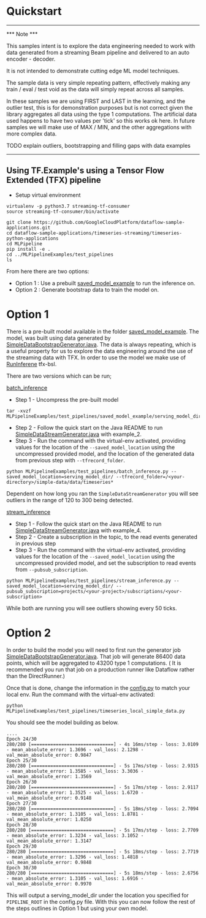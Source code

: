 # Quickstart

----

*** Note ***

This samples intent is to explore the data engineering needed to work with data generated from a streaming Beam 
pipeline and delivered to an auto encoder - decoder.

It is not intended to demonstrate cutting edge ML model techniques. 

The sample data is very simple repeating pattern, effectively making any train / eval / test void as the data will 
simply repeat across all samples.  

In these samples we are using FIRST and LAST in the learning, and the outlier test, this is for demonstration purposes 
but is not correct given the library aggregates all data using the type 1 computations. The artificial data used happens 
to have two values per 'tick' so this works ok here. In future samples we will make use of MAX / MIN, and the other 
aggregations with more complex data.   

TODO explain outliers, bootstrapping and filling gaps with data examples

----

## Using TF.Example's using a Tensor Flow Extended (TFX) pipeline

* Setup virtual environment
```
virtualenv -p python3.7 streaming-tf-consumer
source streaming-tf-consumer/bin/activate
```

```
git clone https://github.com/GoogleCloudPlatform/dataflow-sample-applications.git
cd dataflow-sample-applications/timeseries-streaming/timeseries-python-applications
cd MLPipeline
pip install -e .
cd ../MLPipelineExamples/test_pipelines
ls
```

From here there are two options: 

* Option 1 : Use a prebuilt [saved_model_example](timeseries-streaming/timeseries-python-applications/MLPipelineExamples/test_pipelines/saved_model_example) to run the inference on.
* Option 2 : Generate bootstrap data to train the model on.

# Option 1

There is a pre-built model available in the folder [saved_model_example](timeseries-streaming/timeseries-python-applications/MLPipelineExamples/test_pipelines/saved_model_example). The model, was built using data generated by [SimpleDataBootstrapGenerator.java](timeseries-java-applications/SyntheticExamples/src/main/java/com/google/dataflow/sample/timeseriesflow/examples/simpledata/transforms/SimpleDataBootstrapGenerator.java).
The data is always repeating, which is a useful property for us to explore the data engineering around the use of the streaming data with TFX. In order to use the model we make use of [RunInferene](https://github.com/tensorflow/tfx-bsl/blob/master/tfx_bsl/beam/run_inference.py) tfx-bsl. 

There are two versions which can be run;

[batch_inference](timeseries-streaming/timeseries-python-applications/MLPipelineExamples/test_pipelines/batch_inference.py)
* Step 1 - Uncompress the pre-built model
```
tar -xvzf MLPipelineExamples/test_pipelines/saved_model_example/serving_model_dir.tarz
```
* Step 2 - Follow the quick start on the Java README to run [SimpleDataStreamGenerator.java](timeseries-streaming/timeseries-java-applications/SyntheticExamples/src/main/java/com/google/dataflow/sample/timeseriesflow/examples/simpledata/transforms/SimpleDataStreamGenerator.java) with example_2.
* Step 3 - Run the command with the virtual-env activated, providing values for the location of the ```--saved_model_location``` using the uncompressed provided model, and the location of the generated data from previous step with ```--tfrecord_folder```.
```
python MLPipelineExamples/test_pipelines/batch_inference.py --saved_model_location=serving_model_dir/ --tfrecord_folder=/<your-directory>/simple-data/data/timeseries*
```
Dependent on how long you ran the ```SimpleDataStreamGenerator``` you will see outliers in the range of 120 to 300 being detected.

[stream_inference](timeseries-streaming/timeseries-python-applications/MLPipelineExamples/test_pipelines/stream_inference.py)
* Step 1 - Follow the quick start on the Java README to run [SimpleDataStreamGenerator.java](timeseries-streaming/timeseries-java-applications/SyntheticExamples/src/main/java/com/google/dataflow/sample/timeseriesflow/examples/simpledata/transforms/SimpleDataStreamGenerator.java) with example_4.
* Step 2 - Create a subscription in the topic, to the read events generated in previous step
* Step 3 - Run the command with the virtual-env activated, providing values for the location of the ```--saved_model_location``` using the uncompressed provided model, and set the subscription to read events from ```--pubsub_subscription```.
```
python MLPipelineExamples/test_pipelines/stream_inference.py --saved_model_location=serving_model_dir/ --pubsub_subscription=projects/<your-project>/subscriptions/<your-subscription>
``` 

While both are running you will see outliers showing every 50 ticks.

# Option 2

In order to build the model you will need to first run the generator job [SimpleDataBootstrapGenerator.java](timeseries-streaming/timeseries-java-applications/SyntheticExamples/src/main/java/com/google/dataflow/sample/timeseriesflow/examples/simpledata/transforms/SimpleDataBootstrapGenerator.java).
That job will generate 86400 data points, which will be aggregated to 43200 type 1 computations. ( It is recommended you run that job on a production runner like Dataflow rather than the DirectRunner.)

Once that is done, change the information in the [config.py](timeseries-streaming/timeseries-python-applications/MLPipelineExamples/test_pipelines/config.py) to match your local env.
Run the command with the virtual-env activated:
```
python MLPipelineExamples/test_pipelines/timeseries_local_simple_data.py
``` 
You should see the model building as below.

```
....
Epoch 24/30
280/280 [==============================] - 4s 16ms/step - loss: 3.0109 - mean_absolute_error: 1.3696 - val_loss: 2.1298 - val_mean_absolute_error: 0.9847
Epoch 25/30
280/280 [==============================] - 5s 17ms/step - loss: 2.9315 - mean_absolute_error: 1.3585 - val_loss: 3.3036 - val_mean_absolute_error: 1.3569
Epoch 26/30
280/280 [==============================] - 5s 17ms/step - loss: 2.9117 - mean_absolute_error: 1.3525 - val_loss: 1.6720 - val_mean_absolute_error: 0.9148
Epoch 27/30
280/280 [==============================] - 5s 18ms/step - loss: 2.7094 - mean_absolute_error: 1.3105 - val_loss: 1.8781 - val_mean_absolute_error: 1.0250
Epoch 28/30
280/280 [==============================] - 5s 17ms/step - loss: 2.7709 - mean_absolute_error: 1.3234 - val_loss: 3.1052 - val_mean_absolute_error: 1.3147
Epoch 29/30
280/280 [==============================] - 5s 18ms/step - loss: 2.7719 - mean_absolute_error: 1.3296 - val_loss: 1.4818 - val_mean_absolute_error: 0.9848
Epoch 30/30
280/280 [==============================] - 5s 18ms/step - loss: 2.6756 - mean_absolute_error: 1.3105 - val_loss: 1.6916 - val_mean_absolute_error: 0.9970
```

This will output a serving_model_dir under the location you specified for ```PIPELINE_ROOT``` in the config.py file. With this you can now follow the rest of the steps outlines in Option 1 but using your own model.

